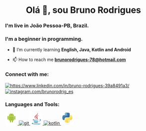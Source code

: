 <h1 align = "center"> Olá 👋, sou Bruno Rodrigues </h1>
<h3> I'm live in João Pessoa-PB, Brazil.</h3>
<h3>I'm a beginner in programming.</h3>

- 🌱 I’m currently learning **English, Java, Kotlin and Android**

- 📫 How to reach me **brunorodrigues-78@hotmail.com**

<h3 align="left">Connect with me:</h3>
<p align="left">
<a href="https:///www.linkedin.com/in/bruno-rodrigues-39a8491a3/" target="blank"><img align="center" src="https://img.shields.io/badge/linkedin-%230077B5.svg?&style=for-the-badge&logo=linkedin&logoColor=white" alt="https://www.linkedin.com/in/bruno-rodrigues-39a8491a3/" /></a>
<a href="https://instagram.com/brunorodrig_es" target="blank"><img align="center" src=https://img.shields.io/badge/instagram-%23E4405F.svg?&style=for-the-badge&logo=instagram&logoColor=white" alt="instagram.com/brunorodrig_es" /></a>
</p>

<h3 align="left">Languages and Tools:</h3>
<p align="left"> <a href="https://developer.android.com" target="_blank"> <img src="https://raw.githubusercontent.com/devicons/devicon/master/icons/android/android-original-wordmark.svg" alt="android" width="40" height="40"/> </a> <a href="https://git-scm.com/" target="_blank"> <img src="https://www.vectorlogo.zone/logos/git-scm/git-scm-icon.svg" alt="git" width="40" height="40"/> </a> <a href="https://www.java.com" target="_blank"> <img src="https://raw.githubusercontent.com/devicons/devicon/master/icons/java/java-original.svg" alt="java" width="40" height="40"/> </a> <a href="https://kotlinlang.org" target="_blank"> <img src="https://www.vectorlogo.zone/logos/kotlinlang/kotlinlang-icon.svg" alt="kotlin" width="40" height="40"/> </a> <a href="https://www.python.org" target="_blank"> <img src="https://raw.githubusercontent.com/devicons/devicon/master/icons/python/python-original.svg" alt="python" width="40" height="40"/> </a>
